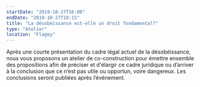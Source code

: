 ```yaml
---
startDate: "2019-10-27T16:00"
endDate: "2019-10-27T18:15"
title: "La désobéissance est-elle un droit fondamental?"
type: "Atelier"
location: "Flagey"
---
```

Après une courte présentation du cadre légal actuel de la désobéissance, nous vous proposons un atelier de co-construction pour émettre ensemble des propositions afin de préciser et d'élargir ce cadre juridique ou d’arriver à la conclusion que ce n’est pas utile ou opportun, voire dangereux. Les conclusions seront publiées après l’événement.

